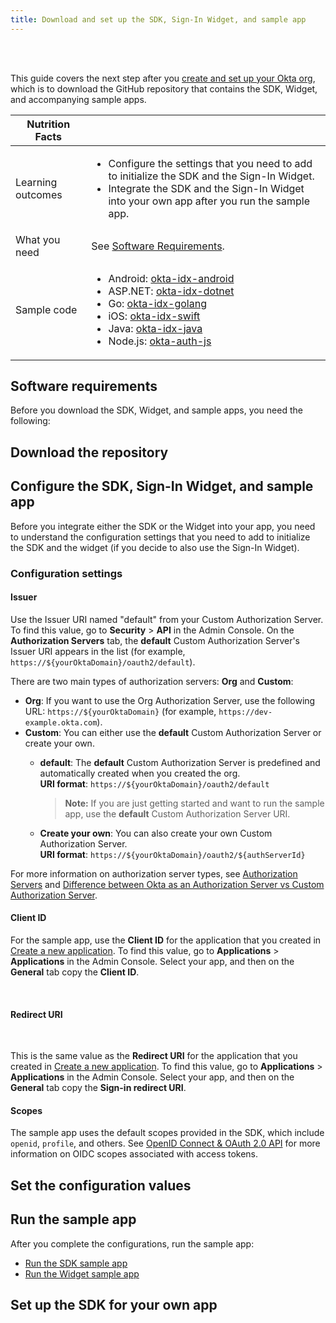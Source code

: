 ```yaml
---
title: Download and set up the SDK, Sign-In Widget, and sample app
---
```

<div class="oie-embedded-sdk">

<ApiLifecycle access="ie" /><br>
<ApiLifecycle access="Limited GA" /><br>

<StackSelector class="cleaner-selector"/>

This guide covers the next step after you [create and set up your Okta org](/docs/guides/oie-embedded-common-org-setup/aspnet/main/), which is to download the GitHub repository that contains the SDK, Widget, and accompanying sample apps.

 Nutrition Facts                                                                          |                                                                                      |
| --------------------------------------------------------------------------------  | -------------------------------------------------------------------------               |
| Learning outcomes                     | <ul><li>Configure the settings that you need to add to initialize the SDK and the Sign-In Widget.</li><li>Integrate the SDK and the Sign-In Widget into your own app after you run the sample app.</li></ul>                                                      |
| What you need | See [Software Requirements](/docs/guides/oie-embedded-common-download-setup-app/android/main/#software-requirements).                                                     |
| Sample code                                                        | <ul><li>Android: [okta-idx-android](https://github.com/okta/okta-idx-android)</li><li>ASP.NET: [okta-idx-dotnet](https://github.com/okta/okta-idx-dotnet)</li><li>Go: [okta-idx-golang](https://github.com/okta/okta-idx-golang)</li><li>iOS: [okta-idx-swift](https://github.com/okta/okta-idx-swift)</li><li>Java: [okta-idx-java](https://github.com/okta/okta-idx-java)</li><li>Node.js: [okta-auth-js](https://github.com/okta/okta-auth-js)</li></ul>                                                      |

## Software requirements

Before you download the SDK, Widget, and sample apps, you need the following:

<StackSelector snippet="softwarerequirements" noSelector />

## Download the repository

<StackSelector snippet="githubinstructions" noSelector />

## Configure the SDK, Sign-In Widget, and sample app

Before you integrate either the SDK or the Widget into your app, you need to understand the configuration settings that you need to add to initialize the SDK and the widget (if you decide to also use the Sign-In Widget).

### Configuration settings

#### Issuer

Use the Issuer URI named "default" from your Custom Authorization Server. To find this value, go to **Security** > **API** in the Admin Console. On the **Authorization Servers** tab, the **default** Custom Authorization Server's Issuer URI appears in the list (for example, `https://${yourOktaDomain}/oauth2/default`).

There are two main types of authorization servers: **Org** and **Custom**:

* **Org**: If you want to use the Org Authorization Server, use the following URL: `https://${yourOktaDomain}` (for example, `https://dev-example.okta.com`).
* **Custom**: You can either use the **default** Custom Authorization Server or create your own.
  * **default**: The **default** Custom Authorization Server is predefined and automatically created when you created the org.<br>
  **URI format**: `https://${yourOktaDomain}/oauth2/default`

      > **Note:** If you are just getting started and want to run the sample app, use the **default** Custom Authorization Server URI.

  * **Create your own**: You can also create your own Custom Authorization Server.<br>
  **URI format**: `https://${yourOktaDomain}/oauth2/${authServerId}`

For more information on authorization server types, see [Authorization Servers](/docs/concepts/auth-servers/#available-authorization-server-types) and [Difference between Okta as an Authorization Server vs Custom Authorization Server](https://support.okta.com/help/s/article/Difference-Between-Okta-as-An-Authorization-Server-vs-Custom-Authorization-Server?language=en_US).

#### Client ID

For the sample app, use the **Client ID** for the application that you created in [Create a new application](/docs/guides/oie-embedded-common-org-setup/-/main/#create-a-new-application). To find this value, go to **Applications** > **Applications** in the Admin Console. Select your app, and then on the **General** tab copy the **Client ID**.

<StackSelector snippet="clientsecret" noSelector /><br>

#### Redirect URI

<StackSelector snippet="redirecturi" noSelector /><br>

This is the same value as the **Redirect URI** for the application that you created in [Create a new application](/docs/guides/oie-embedded-common-org-setup/-/main/#create-a-new-application). To find this value, go to **Applications** > **Applications** in the Admin Console. Select your app, and then on the **General** tab copy the **Sign-in redirect URI**.

#### Scopes

The sample app uses the default scopes provided in the SDK, which include `openid`, `profile`, and others. See [OpenID Connect & OAuth 2.0 API](/docs/reference/api/oidc/#scopes) for more information on OIDC scopes associated with access tokens.

## Set the configuration values

<StackSelector snippet="configlocations" noSelector />

<StackSelector snippet="configorder" noSelector />

## Run the sample app

After you complete the configurations, run the sample app:

* [Run the SDK sample app](/docs/guides/oie-embedded-common-run-samples/-/main/)
* [Run the Widget sample app](/docs/guides/oie-embedded-common-run-samples/-/main/)

## Set up the SDK for your own app

<StackSelector snippet="sdkforyourapp" noSelector />

</div>
